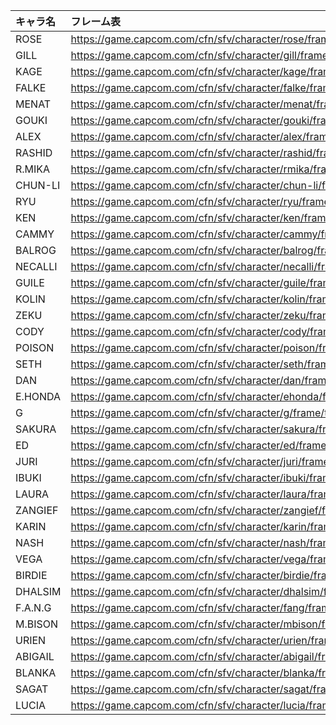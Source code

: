 | キャラ名 | フレーム表
|:--|:--
|ROSE|    https://game.capcom.com/cfn/sfv/character/rose/frame/table    |             
|GILL|    https://game.capcom.com/cfn/sfv/character/gill/frame/table    |          
|KAGE|    https://game.capcom.com/cfn/sfv/character/kage/frame/table    |          
|FALKE|   https://game.capcom.com/cfn/sfv/character/falke/frame/table   |           
|MENAT|   https://game.capcom.com/cfn/sfv/character/menat/frame/table   |           
|GOUKI|   https://game.capcom.com/cfn/sfv/character/gouki/frame/table   |           
|ALEX|    https://game.capcom.com/cfn/sfv/character/alex/frame/table    |          
|RASHID|  https://game.capcom.com/cfn/sfv/character/rashid/frame/table  |            
|R.MIKA|  https://game.capcom.com/cfn/sfv/character/rmika/frame/table   |           
|CHUN-LI| https://game.capcom.com/cfn/sfv/character/chun-li/frame/table |             
|RYU|     https://game.capcom.com/cfn/sfv/character/ryu/frame/table     |         
|KEN|     https://game.capcom.com/cfn/sfv/character/ken/frame/table     |         
|CAMMY|   https://game.capcom.com/cfn/sfv/character/cammy/frame/table   |           
|BALROG|  https://game.capcom.com/cfn/sfv/character/balrog/frame/table  |            
|NECALLI| https://game.capcom.com/cfn/sfv/character/necalli/frame/table |             
|GUILE|   https://game.capcom.com/cfn/sfv/character/guile/frame/table   |           
|KOLIN|   https://game.capcom.com/cfn/sfv/character/kolin/frame/table   |                         
|ZEKU|    https://game.capcom.com/cfn/sfv/character/zeku/frame/table    |          
|CODY|    https://game.capcom.com/cfn/sfv/character/cody/frame/table    |          
|POISON|  https://game.capcom.com/cfn/sfv/character/poison/frame/table  |            
|SETH|    https://game.capcom.com/cfn/sfv/character/seth/frame/table    |          
|DAN|     https://game.capcom.com/cfn/sfv/character/dan/frame/table     |         
|E.HONDA| https://game.capcom.com/cfn/sfv/character/ehonda/frame/table  |            
|G|       https://game.capcom.com/cfn/sfv/character/g/frame/table       |       
|SAKURA|  https://game.capcom.com/cfn/sfv/character/sakura/frame/table  |            
|ED|      https://game.capcom.com/cfn/sfv/character/ed/frame/table      |        
|JURI|    https://game.capcom.com/cfn/sfv/character/juri/frame/table    |          
|IBUKI|   https://game.capcom.com/cfn/sfv/character/ibuki/frame/table   |           
|LAURA|   https://game.capcom.com/cfn/sfv/character/laura/frame/table   |           
|ZANGIEF| https://game.capcom.com/cfn/sfv/character/zangief/frame/table |             
|KARIN|   https://game.capcom.com/cfn/sfv/character/karin/frame/table   |           
|NASH|    https://game.capcom.com/cfn/sfv/character/nash/frame/table    |          
|VEGA|    https://game.capcom.com/cfn/sfv/character/vega/frame/table    |          
|BIRDIE|  https://game.capcom.com/cfn/sfv/character/birdie/frame/table  |            
|DHALSIM| https://game.capcom.com/cfn/sfv/character/dhalsim/frame/table |             
|F.A.N.G| https://game.capcom.com/cfn/sfv/character/fang/frame/table    |          
|M.BISON| https://game.capcom.com/cfn/sfv/character/mbison/frame/table  |            
|URIEN|   https://game.capcom.com/cfn/sfv/character/urien/frame/table   |           
|ABIGAIL| https://game.capcom.com/cfn/sfv/character/abigail/frame/table |             
|BLANKA|  https://game.capcom.com/cfn/sfv/character/blanka/frame/table  |            
|SAGAT|   https://game.capcom.com/cfn/sfv/character/sagat/frame/table   |           
|LUCIA|   https://game.capcom.com/cfn/sfv/character/lucia/frame/table   |           
